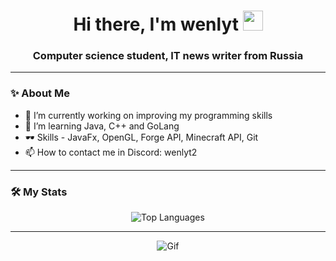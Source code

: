 <h1 align="center">Hi there, I'm wenlyt
<img src="https://github.com/blackcater/blackcater/raw/main/images/Hi.gif" height="32"/></h1>
<h3 align="center">Computer science student, IT news writer from Russia</h3>

---

### ✨ About Me

- 🔭 I’m currently working on improving my programming skills
- 🌱 I’m learning Java, C++ and GoLang
- 🕶 Skills - JavaFx, OpenGL, Forge API, Minecraft API, Git
- 📫 How to contact me in Discord: wenlyt2
---

### 🛠 My Stats

<div align="center">
    <img src="https://github-readme-stats.vercel.app/api/top-langs/?username=wenlyt&layout=compact&theme=dark&langs_count=10&hide=html,css,makefile" alt="Top Languages" />
</div>

<!--<div align="center">
    <img src="https://github-readme-stats.vercel.app/api/top-langs/?username=wenlyt&layout=compact&theme=dark&langs_count=8" alt="Top Languages" />
</div>
-->

---

<div align="center">
    <img src="https://cdn.discordapp.com/attachments/1323277709983612979/1335334245840846949/1339704736_preview_a37a557021409c41f53a8eae29aa0dc2.gif?ex=679fca6d&is=679e78ed&hm=265d6f85e566f403503d2994695d81f7a4f12deca66e3e5a41d658621c3c466b&" alt="Gif" />
</div>
